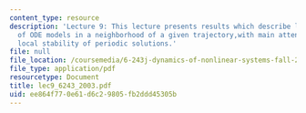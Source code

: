 ```yaml
---
content_type: resource
description: 'Lecture 9: This lecture presents results which describe local behavior
  of ODE models in a neighborhood of a given trajectory,with main attention paid to
  local stability of periodic solutions.'
file: null
file_location: /coursemedia/6-243j-dynamics-of-nonlinear-systems-fall-2003/ee864f770e61d6c29805fb2ddd45305b_lec9_6243_2003.pdf
file_type: application/pdf
resourcetype: Document
title: lec9_6243_2003.pdf
uid: ee864f77-0e61-d6c2-9805-fb2ddd45305b
---
```

